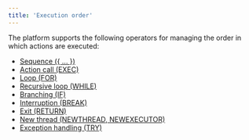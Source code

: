 ```yaml
---
title: 'Execution order'
---
```


The platform supports the following operators for managing the order in which actions are executed:

-   [Sequence ({ ... })](Sequence_....md)
-   [Action call (EXEC)](Call_EXEC.md)
-   [Loop (FOR)](Loop_FOR.md)
-   [Recursive loop (WHILE)](Recursive_loop_WHILE.md)
-   [Branching (IF)](Branching_CASE_IF_MULTI.md) 
-   [Interruption (BREAK)](Interruption_BREAK.md)
-   [Exit (RETURN)](Exit_RETURN.md)
-   [New thread (NEWTHREAD, NEWEXECUTOR)](New_threads_NEWTHREAD_NEWEXECUTOR.md)
-   [Exception handling (TRY)](Exception_handling_TRY.md)
